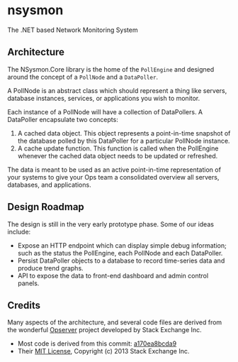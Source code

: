 # nsysmon

The .NET based Network Monitoring System

## Architecture

The NSysmon.Core library is the home of the `PollEngine` and designed around
the concept of a `PollNode` and a `DataPoller`.

A PollNode is an abstract class which should represent
a thing like servers, database instances, services, or applications you wish
to monitor.

Each instance of a PollNode will have a collection of DataPollers.
A DataPoller encapsulate two concepts:

1. A cached data object. This object represents a point-in-time snapshot of
   the database polled by this DataPoller for a particular PollNode instance.
2. A cache update function. This function is called when the PollEngine whenever
   the cached data object needs to be updated or refreshed.

The data is meant to be used as an active point-in-time representation of your
systems to give your Ops team a consolidated overview all servers, databases,
and applications.

## Design Roadmap

The design is still in the very early prototype phase. Some of our ideas include:

* Expose an HTTP endpoint which can display simple debug information;
  such as the status the PollEngine, each PollNode and each DataPoller.
* Persist DataPoller objects to a database to record time-series data and
  produce trend graphs.
* API to expose the data to front-end dashboard and admin control panels.

## Credits

Many aspects of the architecture, and several code files are derived
from the wonderful [Opserver](https://github.com/opserver/Opserver) project developed by Stack Exchange Inc.

* Most code is derived from this commit: [a170ea8bcda9](https://github.com/opserver/Opserver/tree/a170ea8bcda9f9e52d4aaff7339f3d198309369b)
* Their [MIT License](https://github.com/opserver/Opserver/blob/a170ea8bcda9f9e52d4aaff7339f3d198309369b/license.txt), Copyright (c) 2013 Stack Exchange Inc.